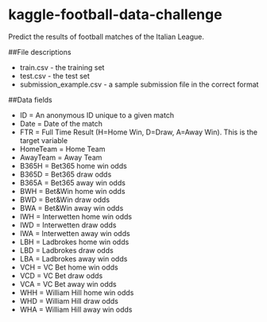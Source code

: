 # kaggle-football-data-challenge
Predict the results of football matches of the Italian League.

##File descriptions

* train.csv - the training set
* test.csv - the test set
* submission_example.csv - a sample submission file in the correct format

##Data fields

* ID = An anonymous ID unique to a given match
* Date = Date of the match
* FTR = Full Time Result (H=Home Win, D=Draw, A=Away Win). This is the target variable
* HomeTeam = Home Team
* AwayTeam = Away Team
* B365H = Bet365 home win odds
* B365D = Bet365 draw odds
* B365A = Bet365 away win odds
* BWH = Bet&Win home win odds
* BWD = Bet&Win draw odds
* BWA = Bet&Win away win odds
* IWH = Interwetten home win odds
* IWD = Interwetten draw odds
* IWA = Interwetten away win odds
* LBH = Ladbrokes home win odds
* LBD = Ladbrokes draw odds
* LBA = Ladbrokes away win odds
* VCH = VC Bet home win odds
* VCD = VC Bet draw odds
* VCA = VC Bet away win odds
* WHH = William Hill home win odds
* WHD = William Hill draw odds
* WHA = William Hill away win odds